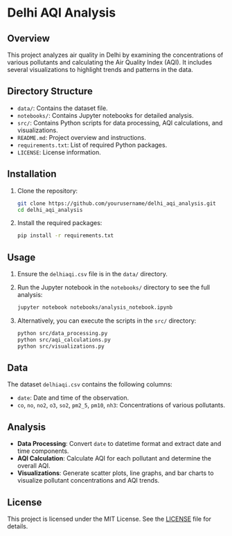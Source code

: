 # Delhi AQI Analysis

## Overview

This project analyzes air quality in Delhi by examining the concentrations of various pollutants and calculating the Air Quality Index (AQI). It includes several visualizations to highlight trends and patterns in the data.

## Directory Structure

- `data/`: Contains the dataset file.
- `notebooks/`: Contains Jupyter notebooks for detailed analysis.
- `src/`: Contains Python scripts for data processing, AQI calculations, and visualizations.
- `README.md`: Project overview and instructions.
- `requirements.txt`: List of required Python packages.
- `LICENSE`: License information.

## Installation

1. Clone the repository:
    ```sh
    git clone https://github.com/yourusername/delhi_aqi_analysis.git
    cd delhi_aqi_analysis
    ```

2. Install the required packages:
    ```sh
    pip install -r requirements.txt
    ```

## Usage

1. Ensure the `delhiaqi.csv` file is in the `data/` directory.

2. Run the Jupyter notebook in the `notebooks/` directory to see the full analysis:
    ```sh
    jupyter notebook notebooks/analysis_notebook.ipynb
    ```

3. Alternatively, you can execute the scripts in the `src/` directory:
    ```sh
    python src/data_processing.py
    python src/aqi_calculations.py
    python src/visualizations.py
    ```

## Data

The dataset `delhiaqi.csv` contains the following columns:
- `date`: Date and time of the observation.
- `co`, `no`, `no2`, `o3`, `so2`, `pm2_5`, `pm10`, `nh3`: Concentrations of various pollutants.

## Analysis

- **Data Processing**: Convert `date` to datetime format and extract date and time components.
- **AQI Calculation**: Calculate AQI for each pollutant and determine the overall AQI.
- **Visualizations**: Generate scatter plots, line graphs, and bar charts to visualize pollutant concentrations and AQI trends.

## License

This project is licensed under the MIT License. See the [LICENSE](LICENSE) file for details.
